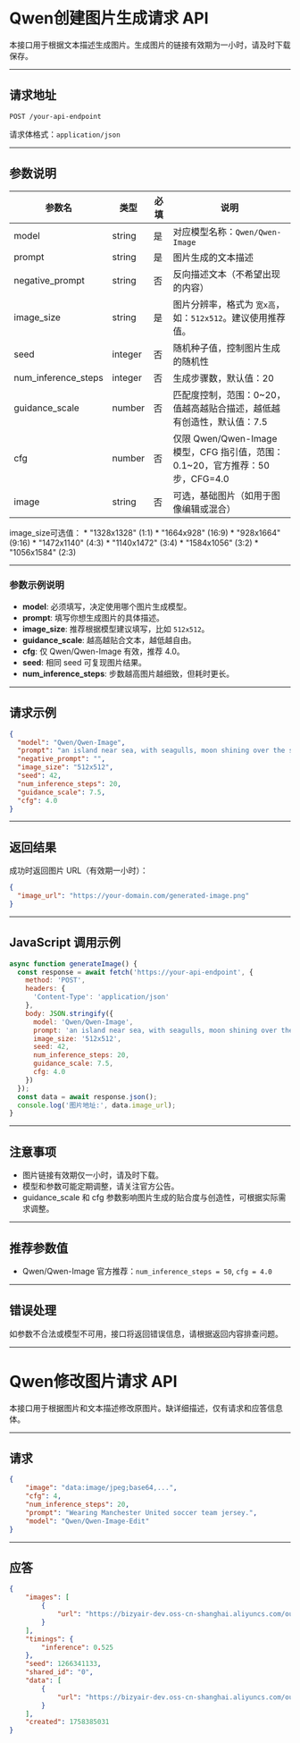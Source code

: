 # Qwen创建图片生成请求 API

本接口用于根据文本描述生成图片。生成图片的链接有效期为一小时，请及时下载保存。

---

## 请求地址

`POST /your-api-endpoint`

请求体格式：`application/json`

---

## 参数说明

| 参数名                | 类型      | 必填 | 说明                                                                                          |
|-----------------------|-----------|------|-----------------------------------------------------------------------------------------------|
| model                 | string    | 是   | 对应模型名称：`Qwen/Qwen-Image`                                 |
| prompt                | string    | 是   | 图片生成的文本描述                                                                            |
| negative_prompt       | string    | 否   | 反向描述文本（不希望出现的内容）                                                              |
| image_size            | string    | 是   | 图片分辨率，格式为 `宽x高`，如：`512x512`。建议使用推荐值。                                    |
| seed                  | integer   | 否   | 随机种子值，控制图片生成的随机性                                                              |
| num_inference_steps   | integer   | 否   | 生成步骤数，默认值：20                                                                        |
| guidance_scale        | number    | 否   | 匹配度控制，范围：0~20，值越高越贴合描述，越低越有创造性，默认值：7.5                          |
| cfg                   | number    | 否   | 仅限 Qwen/Qwen-Image 模型，CFG 指引值，范围：0.1~20，官方推荐：50步，CFG=4.0                   |
| image                 | string    | 否   | 可选，基础图片（如用于图像编辑或混合）                                                        |

image_size可选值：
	* "1328x1328" (1:1)
	* "1664x928" (16:9)
	* "928x1664" (9:16)
	* "1472x1140" (4:3)
	* "1140x1472" (3:4)
	* "1584x1056" (3:2)
	* "1056x1584" (2:3)

---

### 参数示例说明

- **model**: 必须填写，决定使用哪个图片生成模型。
- **prompt**: 填写你想生成图片的具体描述。
- **image_size**: 推荐根据模型建议填写，比如 `512x512`。
- **guidance_scale**: 越高越贴合文本，越低越自由。
- **cfg**: 仅 Qwen/Qwen-Image 有效，推荐 4.0。
- **seed**: 相同 seed 可复现图片结果。
- **num_inference_steps**: 步数越高图片越细致，但耗时更长。

---

## 请求示例

```json
{
  "model": "Qwen/Qwen-Image",
  "prompt": "an island near sea, with seagulls, moon shining over the sea, light house, boats in the background, fish flying over the sea",
  "negative_prompt": "",
  "image_size": "512x512",
  "seed": 42,
  "num_inference_steps": 20,
  "guidance_scale": 7.5,
  "cfg": 4.0
}
```

---

## 返回结果

成功时返回图片 URL（有效期一小时）：

```json
{
  "image_url": "https://your-domain.com/generated-image.png"
}
```

---

## JavaScript 调用示例

```javascript
async function generateImage() {
  const response = await fetch('https://your-api-endpoint', {
    method: 'POST',
    headers: {
      'Content-Type': 'application/json'
    },
    body: JSON.stringify({
      model: 'Qwen/Qwen-Image',
      prompt: 'an island near sea, with seagulls, moon shining over the sea, light house, boats in the background, fish flying over the sea',
      image_size: '512x512',
      seed: 42,
      num_inference_steps: 20,
      guidance_scale: 7.5,
      cfg: 4.0
    })
  });
  const data = await response.json();
  console.log('图片地址:', data.image_url);
}
```

---

## 注意事项

- 图片链接有效期仅一小时，请及时下载。
- 模型和参数可能定期调整，请关注官方公告。
- guidance_scale 和 cfg 参数影响图片生成的贴合度与创造性，可根据实际需求调整。

---

## 推荐参数值

- Qwen/Qwen-Image 官方推荐：`num_inference_steps = 50`, `cfg = 4.0`

---

## 错误处理

如参数不合法或模型不可用，接口将返回错误信息，请根据返回内容排查问题。

---

# Qwen修改图片请求 API

本接口用于根据图片和文本描述修改原图片。缺详细描述，仅有请求和应答信息体。

---

## 请求

```json
{
    "image": "data:image/jpeg;base64,...",
    "cfg": 4,
    "num_inference_steps": 20,
    "prompt": "Wearing Manchester United soccer team jersey.",
    "model": "Qwen/Qwen-Image-Edit"
}
```

---

## 应答

```json
{
    "images": [
        {
            "url": "https://bizyair-dev.oss-cn-shanghai.aliyuncs.com/outputs%2F29674427-c551-4f50-b7dc-ecc1c3b98a41_35d25256405cb601ec810093ff655c6c_ComfyUI_6432ca5c_00001_.png?OSSAccessKeyId=LTAI5tPza7RAEKed35dCML5U&Expires=1758388631&Signature=YVUg1wnxH%2Bes%2FkkDRU1ZgIQ2b8s%3D"
        }
    ],
    "timings": {
        "inference": 0.525
    },
    "seed": 1266341133,
    "shared_id": "0",
    "data": [
        {
            "url": "https://bizyair-dev.oss-cn-shanghai.aliyuncs.com/outputs%2F29674427-c551-4f50-b7dc-ecc1c3b98a41_35d25256405cb601ec810093ff655c6c_ComfyUI_6432ca5c_00001_.png?OSSAccessKeyId=LTAI5tPza7RAEKed35dCML5U&Expires=1758388631&Signature=YVUg1wnxH%2Bes%2FkkDRU1ZgIQ2b8s%3D"
        }
    ],
    "created": 1758385031
}
```